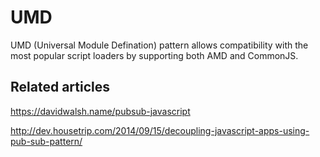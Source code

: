 # UMD

UMD (Universal Module Defination) pattern allows compatibility with the most popular script loaders by supporting
both AMD and CommonJS.

## Related articles

https://davidwalsh.name/pubsub-javascript

http://dev.housetrip.com/2014/09/15/decoupling-javascript-apps-using-pub-sub-pattern/
